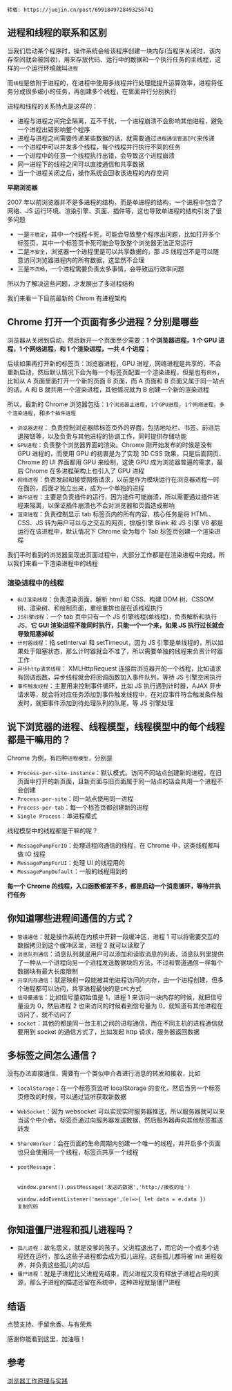 `转载: https://juejin.cn/post/6991849728493256741`

## 进程和线程的联系和区别

当我们启动某个程序时，操作系统会给该程序创建一块内存(当程序关闭时，该内存空间就会被回收)，用来存放代码、运行中的数据和一个执行任务的主线程，这样的一个运行环境就叫`进程`

而`线程`是依附于进程的，在进程中使用多线程并行处理能提升运算效率，进程将任务分成很多细小的任务，再创建多个线程，在里面并行分别执行

进程和线程的关系特点是这样的：

- 进程与进程之间完全隔离，互不干扰，一个进程崩溃不会影响其他进程，避免一个进程出错影响整个程序
- 进程与进程之间需要传递某些数据的话，就需要通过`进程通信管道IPC`来传递
- 一个进程中可以并发多个线程，每个线程并行执行不同的任务
- 一个进程中的任意一个线程执行出错，会导致这个进程崩溃
- 同一进程下的线程之间可以直接通信和共享数据
- 当一个进程关闭之后，操作系统会回收该进程的内存空间

**早期浏览器**

2007 年以前浏览器并不是多进程的结构，而是单进程的结构，一个进程中包含了网络、JS 运行环境、渲染引擎、页面、插件等，这也导致单进程的结构引发了很多问题

- 一是`不稳定`，其中一个线程卡死，可能会导致整个程序出问题，比如打开多个标签页，其中一个标签页卡死可能会导致整个浏览器无法正常运行
- 二是`不安全`，浏览器一个进程里是可以共享数据的，那 JS 线程岂不是可以随意访问浏览器进程内的所有数据，这显然不合理
- 三是`不流畅`，一个进程需要负责太多事情，会导致运行效率问题

所以为了解决这些问题，才发展出了多进程结构

我们来看一下目前最新的 Chrom 有进程架构

## Chrome 打开一个页面有多少进程？分别是哪些

浏览器从关闭到启动，然后新开一个页面至少需要：**1 个浏览器进程，1 个 GPU 进程，1 个网络进程，和 1 个渲染进程，一共 4 个进程**；

后续如果再打开新的标签页：浏览器进程，GPU 进程，网络进程是共享的，不会重新启动，然后默认情况下会为每一个标签页配置一个渲染进程，但是也有`例外`，比如从 A 页面里面打开一个新的页面 B 页面，而 A 页面和 B 页面又属于同一站点的话，A 和 B 就共用一个渲染进程，其他情况就为 B 创建一个新的渲染进程

所以，最新的 Chrome 浏览器包括：`1个浏览器主进程`，`1个GPU进程`，`1个网络进程`，`多个渲染进程`，和`多个插件进程`

- `浏览器进程`： 负责控制浏览器除标签页外的界面，包括地址栏、书签、前进后退按钮等，以及负责与其他进程的协调工作，同时提供存储功能
- `GPU进程`：负责整个浏览器界面的渲染。Chrome 刚开始发布的时候是没有 GPU 进程的，而使用 GPU 的初衷是为了实现 3D CSS 效果，只是后面网页、Chrome 的 UI 界面都用 GPU 来绘制，这使 GPU 成为浏览器普遍的需求，最后 Chrome 在多进程架构上也引入了 GPU 进程
- `网络进程`：负责发起和接受网络请求，以前是作为模块运行在浏览器进程一时在面的，后面才独立出来，成为一个单独的进程
- `插件进程`：主要是负责插件的运行，因为插件可能崩溃，所以需要通过插件进程来隔离，以保证插件崩溃也不会对浏览器和页面造成影响
- `渲染进程`：负责控制显示 tab 标签页内的所有内容，核心任务是将 HTML、CSS、JS 转为用户可以与之交互的网页，排版引擎 Blink 和 JS 引擎 V8 都是运行在该进程中，默认情况下 Chrome 会为每个 Tab 标签页创建一个渲染进程

我们平时看到的浏览器呈现出页面过程中，大部分工作都是在渲染进程中完成，所以我们来看一下渲染进程中的线程

### 渲染进程中的线程

- `GUI渲染线程`：负责渲染页面，解析 html 和 CSS、构建 DOM 树、CSSOM 树、渲染树、和绘制页面，重绘重排也是在该线程执行
- `JS引擎线程`：一个 tab 页中只有一个 JS 引擎线程(单线程)，负责解析和执行 JS。**它 GUI 渲染进程不能同时执行，只能一个一个来，如果 JS 执行过长就会导致阻塞掉帧**
- `计时器线程`：指 setInterval 和 setTimeout，因为 JS 引擎是单线程的，所以如果处于阻塞状态，那么计时器就会不准了，所以需要单独的线程来负责计时器工作
- `异步http请求线程`： XMLHttpRequest 连接后浏览器开的一个线程，比如请求有回调函数，异步线程就会将回调函数加入事件队列，等待 JS 引擎空闲执行
- `事件触发线程`：主要用来控制事件循环，比如 JS 执行遇到计时器，AJAX 异步请求等，就会将对应任务添加到事件触发线程中，在对应事件符合触发条件触发时，就把事件添加到待处理队列的队尾，等 JS 引擎处理

## 说下浏览器的进程、线程模型，线程模型中的每个线程都是干嘛用的？

Chrome 为例，有四种`进程模型`，分别是

- `Process-per-site-instance`：默认模式。访问不同站点创建新的进程，在旧页面中打开的新页面，且新页面与旧页面属于同一站点的话会共用一个进程不会创建
- `Process-per-site`：同一站点使用同一进程
- `Process-per-tab`：每一个标签页都创建新的进程
- `Single Process`：单进程模式

线程模型中的线程都是干嘛的呢？

- `MessagePumpForIO`：处理进程间通信的线程，在 Chrome 中，这类线程都叫做 IO 线程
- `MessagePumpForUI`：处理 UI 的线程用的
- `MessagePumpDefault`：一般的线程用到的

**每一个 Chrome 的线程，入口函数都差不多，都是启动一个消息循环，等待并执行任务**

## 你知道哪些进程间通信的方式？

- `管道通信`：就是操作系统在内核中开辟一段缓冲区，进程 1 可以将需要交互的数据拷贝到这个缓冲区里，进程 2 就可以读取了
- `消息队列通信`：消息队列就是用户可以添加和读取消息的列表，消息队列里提供了一种从一个进程向另一个进程发送数据块的方法，不过和管道通信一样每个数据块有最大长度限制
- `共享内存通信`：就是映射一段能被其他进程访问的内存，由一个进程创建，但多个进程都可以访问，共享进程最快的是`IPC`方式
- `信号量通信`：比如信号量初始值是 1，进程 1 来访问一块内存的时候，就把信号量设为 0，然后进程 2 也来访问的时候看到信号量为 0，就知道有其他进程在访问了，就不访问了
- `socket`：其他的都是同一台主机之间的进程通信，而在不同主机的进程通信就要用到 socket 的通信方式了，比如发起 http 请求，服务器返回数据

## 多标签之间怎么通信？

没有办法直接通信，需要有一个类似中介者进行消息的转发和接收，比如

- `localStorage`：在一个标签页监听 localStorage 的变化，然后当另一个标签页修改的时候，可以通过监听获取新数据
- `WebSocket`：因为 websocket 可以实现实时服务器推送，所以服务器就可以来当这个中介者。标签页通过向服务器发送数据，然后服务器再向其他标签推送转发
- `ShareWorker`：会在页面的生命周期内创建一个唯一的线程，并开启多个页面也只会使用同一个线程，标签页共享一个线程
- `postMessage`：

  ```

  window.parent().pastMessage('发送的数据','http://接收的址')

  window.addEventListener('message',(e)=>{ let data = e.data })
  复制代码
  ```

## 你知道僵尸进程和孤儿进程吗？

- `孤儿进程`：故名思义，就是没爹的孩子。父进程退出了，而它的一个或多个进程还在运行，那么这些子进程都会成为孤儿进程。这些孤儿都将被 init 进程收养，并负责这些孤儿的以后
- `僵尸进程`：就是子进程比父进程先结束，而父进程又没有释放子进程占用的资源，那么子进程的描述还留在系统中，这种进程就是僵尸进程

## 结语

点赞支持、手留余香、与有荣焉

感谢你能看到这里，加油哦！

## 参考

[浏览器工作原理与实践](https://link.juejin.cn/?target=https%3A%2F%2Ftime.geekbang.org%2Fcolumn%2Fintro%2F216 'https://time.geekbang.org/column/intro/216')

